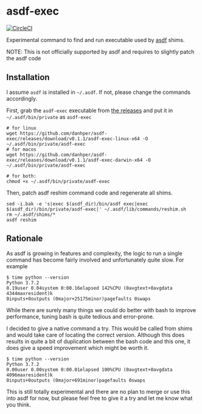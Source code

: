 # asdf-exec

[![CircleCI](https://circleci.com/gh/danhper/asdf-exec.svg?style=svg)](https://circleci.com/gh/danhper/asdf-exec)

Experimental command to find and run executable used by [asdf][asdf] shims.

NOTE: This is not officially supported by asdf and requires to slightly
patch the asdf code

## Installation

I assume `asdf` is installed in `~/.asdf`. If not, please change the commands accordingly.

First, grab the `asdf-exec` executable from [the releases](https://github.com/danhper/asdf-exec/releases/)
and put it in `~/.asdf/bin/private` as `asdf-exec`

```
# for linux
wget https://github.com/danhper/asdf-exec/releases/download/v0.1.1/asdf-exec-linux-x64 -O ~/.asdf/bin/private/asdf-exec
# for macos
wget https://github.com/danhper/asdf-exec/releases/download/v0.1.1/asdf-exec-darwin-x64 -O ~/.asdf/bin/private/asdf-exec

# for both:
chmod +x ~/.asdf/bin/private/asdf-exec
```

Then, patch asdf reshim command code and regenerate all shims.

```
sed -i.bak -e 's|exec $(asdf_dir)/bin/asdf exec|exec $(asdf_dir)/bin/private/asdf-exec|' ~/.asdf/lib/commands/reshim.sh
rm ~/.asdf/shims/*
asdf reshim
```

## Rationale

As asdf is growing in features and complexity, the logic to run a single
command has become fairly involved and unfortunately quite slow.
For example

```
$ time python --version
Python 3.7.2
0.19user 0.04system 0:00.16elapsed 142%CPU (0avgtext+0avgdata 4344maxresident)k
0inputs+0outputs (0major+25175minor)pagefaults 0swaps
```

While there are surely many things we could do better with bash to improve
performance, tuning bash is quite tedious and error-prone.

I decided to give a native command a try. This would be called from shims
and would take care of locating the correct version.
Although this does results in quite a bit of duplication between the bash
code and this one, it does give a speed improvement which might be worth it.

```
$ time python --version
Python 3.7.2
0.00user 0.00system 0:00.01elapsed 100%CPU (0avgtext+0avgdata 4096maxresident)k
0inputs+0outputs (0major+691minor)pagefaults 0swaps
```

This is still totally experimental and there are no plan to merge or use this into
asdf for now, but please feel free to give it a try and let me know what you think.




[asdf]: https://github.com/asdf-vm/asdf
